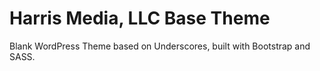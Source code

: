 Harris Media, LLC Base Theme
===

Blank WordPress Theme based on Underscores, built with Bootstrap and SASS.